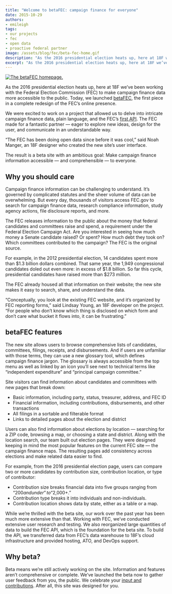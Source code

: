```yaml
---
title: "Welcome to betaFEC: campaign finance for everyone"
date: 2015-10-29
authors:
- emileigh
tags:
- our projects
- fec
- open data
- proactive federal partner
image: /assets/blog/fec/beta-fec-home.gif
description: "As the 2016 presidential election heats up, here at 18F we’ve been working with the Federal Election Commission (FEC) to make campaign finance data more accessible to the public. Today, we launched betaFEC, the first piece in a complete redesign of the FEC’s online presence."
excerpt: "As the 2016 presidential election heats up, here at 18F we’ve been working with the Federal Election Commission (FEC) to make campaign finance data more accessible to the public. Today, we launched betaFEC, the first piece in a complete redesign of the FEC’s online presence."
---
```


[![The betaFEC homepage.]({{site.baseurl}}/assets/blog/fec/beta-fec-home.gif)](https://beta.fec.gov)

As the 2016 presidential election heats up, here at 18F we’ve been
working with the Federal Election Commission (FEC) to make campaign
finance data more accessible to the public. Today, we launched
[betaFEC](http://beta.fec.gov), the first piece in a complete redesign
of the FEC’s online presence.

We were excited to work on a project that allowed us to delve into
intricate campaign finance data, plain language, and the FEC’s [first
API](https://18f.gsa.gov/2015/07/08/openfec-api/).
The FEC made for a fantastic partner — eager to explore new ideas,
design for the user, and communicate in an understandable way.

“The FEC has been doing open data since before it was cool,” said Noah
Manger, an 18F designer who created the new site’s user interface.

The result is a beta site with an ambitious goal: Make campaign finance
information accessible — and comprehensible — to everyone.

## Why you should care

Campaign finance information can be challenging to understand. It’s
governed by complicated statutes and the sheer volume of data can be
overwhelming. But every day, thousands of visitors access FEC.gov to
search for campaign finance data, research compliance information, study
agency actions, file disclosure reports, and more.

The FEC releases information to the public about the money that federal
candidates and committees raise and spend, a requirement under the
Federal Election Campaign Act. Are you interested in seeing how much
money a Senate candidate raised? Or spent? How much debt they took on?
Which committees contributed to the campaign? The FEC is the original
source.

For example, in the 2012 presidential election, 14 candidates spent more
than $1.3 billion dollars combined. That same year, the 1,949
congressional candidates doled out even more: in excess of $1.8
billion. So far this cycle, presidential candidates have raised more
than $273 million.

The FEC already housed all that information on their website; the new
site makes it easy to search, share, and understand the data.

“Conceptually, you look at the existing FEC website, and it’s organized
by FEC reporting forms,” said Lindsay Young, an 18F developer on the
project. “For people who don’t know which thing is disclosed on which
form and don’t care what bucket it flows into, it can be frustrating.”

## betaFEC features

The new site allows users to browse comprehensive lists of candidates,
committees, filings, receipts, and disbursements. And if users are
unfamiliar with those terms, they can use a new glossary tool, which
defines campaign finance jargon. The glossary is always accessible from
the top menu as well as linked by an icon you’ll see next to technical
terms like “independent expenditure” and “principal campaign committee.”

Site visitors can find information about candidates and committees with
new pages that break down:

-   Basic information, including party, status, treasurer, address, and FEC ID
-   Financial information, including contributions, disbursements, and other transactions
-   All filings in a sortable and filterable format
-   Links to detailed pages about the election and district

Users can also find information about elections by location — searching
for a ZIP code, browsing a map, or choosing a state and district. Along
with the location search, our team built out election pages. They were
designed keeping in mind the most popular features on the current FEC
site — the campaign finance maps. The resulting pages add consistency
across elections and make related data easier to find.

For example, from the 2016 presidential election page, users can compare
two or more candidates by contribution size, contribution location, or
type of contributor:

-   Contribution size breaks financial data into five groups ranging from “$200 and under” to “$2,000+.”
-   Contribution type breaks it into individuals and non-individuals.
-   Contribution location shows data by state, either as a table or a map.

While we’re thrilled with the beta site, our work over the past year has
been much more extensive than that. Working with FEC, we’ve conducted
extensive user research and testing. We also reorganized large
quantities of data to build the FEC API, which is the foundation for the
beta site. To build the API, we transferred data from FEC’s data
warehouse to 18F’s cloud infrastructure and provided hosting, ATO, and
DevOps support.

## Why beta?

Beta means we’re still actively working on the site. Information and
features aren’t comprehensive or complete. We’ve launched the beta now
to gather user feedback from you, the public. We celebrate your [input
and contributions](https://github.com/18F/FEC). After all, this site
was designed for you.
